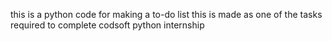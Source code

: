 this is a python code for making a to-do list 
this is made as one of the tasks required to complete codsoft python internship
